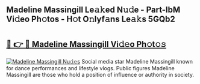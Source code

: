 ## Madeline Massingill Le𝚊𝚔ed N𝚞𝚍e - Part-IbM Vi𝚍eo Ph𝚘tos - H𝚘t O𝚗lyf𝚊ns Le𝚊𝚔s 5GQb2

# <h2><a href="http://hf5cttc.feru.top/?c=Madeline+Massingill">🔗 👉 🔴 Madeline Massingill Vi𝚍𝚎o Ph𝚘t𝚘𝚜</a></h2>

[![Madeline Massingill Nu𝚍𝚎s](https://i.imgur.com/0TWrTi3.gif)](http://hf5cttc.feru.top/?c=Madeline+Massingill)
Social media star Madeline Massingill known for dance performances and lifestyle vlogs. Public figures Madeline Massingill are those who hold a position of influence or authority in society. 
